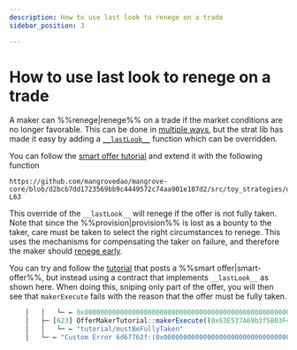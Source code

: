 ```yaml
---
description: How to use last look to renege on a trade
sidebar_position: 3

---
```


# How to use last look to renege on a trade

A maker can %%renege|renege%% on a trade if the market conditions are no longer favorable. This can be done in [multiple ways](../../contracts/technical-references/taking-and-making-offers/reactive-offer/maker-contract.md), but the strat lib has made it easy by adding a [`__lastLook__`](../technical-references/code/strategies/MangroveOffer.md#lastlook) function which can be overridden.

You can follow the [smart offer tutorial](../tutorials/smart-offer.md) and extend it with the following function

```solidity reference title="OfferMakerTutorial.sol"
https://github.com/mangrovedao/mangrove-core/blob/d2bcb7dd1723569bb9c4449572c74aa901e187d2/src/toy_strategies/offer_maker/tutorial/OfferMakerTutorialResidual.sol#L59-L63
```

This override of the `__lastLook__` will renege if the offer is not fully taken. Note that since the %%provision|provision%% is lost as a bounty to the taker, care must be taken to select the right circumstances to renege. This uses the mechanisms for compensating the taker on failure, and therefore the maker should [renege early](../../contracts/explanations/taker-compensation.md#encouraging-early-renege).

You can try and follow the [tutorial](../tutorials/smart-offer.md) that posts a %%smart offer|smart-offer%%, but instead using a contract that implements `__lastLook__` as shown here. When doing this, sniping only part of the offer, you will then see that `makerExecute` fails with the reason that the offer must be fully taken.

```js
    │   │   └─ ← 0x0000000000000000000000000000000000000000000000000000000000000001
    │   ├─ [623] OfferMakerTutorial::makerExecute((0x63E537A69b3f5B03F4f46c5765c82861BD874b6e, 0xC87385b5E62099f92d490750Fcd6C901a524BBcA, 565, 13965252376515437924197781608061731723491045742767017537776374226616320, 100000000000000000, 170000000000000000000, 114972889140951241694864433974031885472888135242322246917362470694355803832320, 95685385232850624329487581946028423310341827134083876137913628388789126692864, 452312848583266388373324160192082719549164520795168960635552751154278432768)) 
    │   │   └─ ← "tutorial/mustBeFullyTaken"
    │   └─ ← "Custom Error 6d67762f:(0x0000000000000000000000000000000000000000, 15120238736495)"
```
